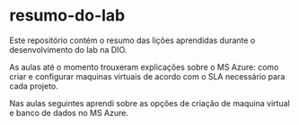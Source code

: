 # resumo-do-lab
Este repositório contém o resumo das lições aprendidas durante o desenvolvimento do lab na DIO.

As aulas até o momento trouxeram explicações sobre o MS Azure: como criar e configurar maquinas virtuais de acordo com o SLA necessário para cada projeto.

Nas aulas seguintes aprendi sobre as opções de criação de maquina virtual e banco de dados no MS Azure.
